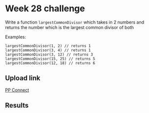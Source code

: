 # Week 28 challenge

Write a function `largestCommonDivisor` which takes in 2 numbers and returns the number which is the largest common divisor of both

Examples:
```
largestCommonDivisor(1, 2) // returns 1
largestCommonDivisor(3, 4) // returns 1
largestCommonDivisor(3, 12) // returns 3
largestCommonDivisor(15, 25) // returns 5
largestCommonDivisor(12, 18) // returns 6
```


## Upload link

[PP Connect](https://connect.passionatepeople.io/code-challenge-submission)

## Results


